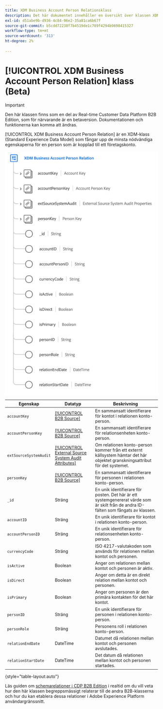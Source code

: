 ```yaml
---
title: XDM Business Account Person Relationsklass
description: Det här dokumentet innehåller en översikt över klassen XDM Business Account Person Relation i Experience Data Model (XDM).
exl-id: d51abe9b-d936-4c84-96e2-35a81ca6b67f
source-git-commit: b5cdd72238f7b4519de1c789f4294b9698415327
workflow-type: tm+mt
source-wordcount: '313'
ht-degree: 2%

---
```


# [!UICONTROL XDM Business Account Person Relation] klass (Beta)

>[!IMPORTANT]
>
>Den här klassen finns som en del av Real-time Customer Data Platform B2B Edition, som för närvarande är en betaversion. Dokumentationen och funktionerna kan komma att ändras.

[!UICONTROL XDM Business Account Person Relation] är en XDM-klass (Standard Experience Data Model) som fångar upp de minsta nödvändiga egenskaperna för en person som är kopplad till ett företagskonto.

![](../../images/classes/b2b/business-account-person-relation.png)

| Egenskap | Datatyp | Beskrivning |
| --- | --- | --- |
| `accountKey` | [[!UICONTROL B2B Source]](../../data-types/b2b-source.md) | En sammansatt identifierare för kontot i relationen konto-person. |
| `accountPersonKey` | [[!UICONTROL B2B Source]](../../data-types/b2b-source.md) | En sammansatt identifierare för relationsenheten konto-person. |
| `extSourceSystemAudit` | [[!UICONTROL External Source System Audit Attributes]](../../data-types/external-source-system-audit-attributes.md) | Om relationen konto-person kommer från ett externt källsystem hämtar det här objektet granskningsattribut för det systemet. |
| `personKey` | [[!UICONTROL B2B Source]](../../data-types/b2b-source.md) | En sammansatt identifierare för personen i relationen konto-person. |
| `_id` | Sträng | En unik identifierare för posten. Det här är ett systemgenererat värde som är skilt från de andra ID-fälten som fångats av klassen. |
| `accountID` | Sträng | En unik identifierare för kontot i relationen konto-person. |
| `accountPersonID` | Sträng | En unik identifierare för relationsenheten konto-person. |
| `currencyCode` | Sträng | ISO 4217-valutakoden som används för relationen mellan kontot och personen. |
| `isActive` | Boolean | Anger om relationen mellan kontot och personen är aktiv. |
| `isDirect` | Boolean | Anger om detta är en direkt relation mellan kontot och personen. |
| `isPrimary` | Boolean | Anger om personen är den primära kontakten för det här kontot. |
| `personID` | Sträng | En unik identifierare för personen i relationen konto-person. |
| `personRole` | Sträng | Personens roll i relationen konto-person. |
| `relationEndDate` | DateTime | Datumet då relationen mellan kontot och personen avslutades. |
| `relationStartDate` | DateTime | Det datum då relationen mellan kontot och personen startades. |

{style=&quot;table-layout:auto&quot;}

Läs guiden om [schemarelationer i CDP B2B Edition](../../tutorials/relationship-b2b.md) i realtid om du vill veta hur den här klassen begreppsmässigt relaterar till de andra B2B-klasserna och hur du kan etablera dessa relationer i Adobe Experience Platform användargränssnitt.
